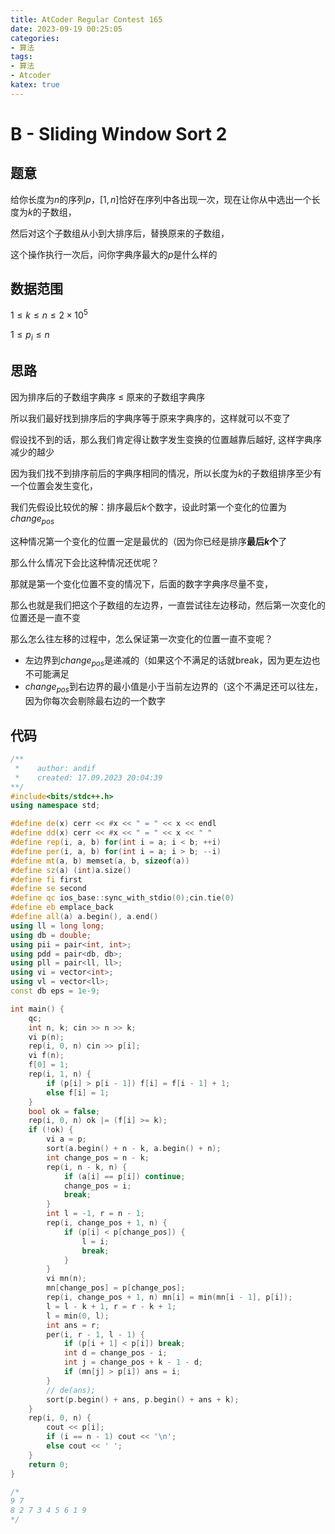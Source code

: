 ```yaml
---
title: AtCoder Regular Contest 165
date: 2023-09-19 00:25:05
categories:
- 算法
tags: 
- 算法
- Atcoder
katex: true
---
```


# B - Sliding Window Sort 2

## 题意

给你长度为$n$的序列$p$，$[1, n]$恰好在序列中各出现一次，现在让你从中选出一个长度为$k$的子数组，

然后对这个子数组从小到大排序后，替换原来的子数组，

这个操作执行一次后，问你字典序最大的$p$是什么样的

## 数据范围

$1 \leq k \leq n \leq 2 \times 10 ^ 5$

$1 \leq p_i \leq n$

## 思路

因为排序后的子数组字典序 $\leq$ 原来的子数组字典序

所以我们最好找到排序后的字典序等于原来字典序的，这样就可以不变了

假设找不到的话，那么我们肯定得让数字发生变换的位置越靠后越好, 这样字典序减少的越少

因为我们找不到排序前后的字典序相同的情况，所以长度为$k$的子数组排序至少有一个位置会发生变化，

我们先假设比较优的解：排序最后$k$个数字，设此时第一个变化的位置为$change_{pos}$

这种情况第一个变化的位置一定是最优的（因为你已经是排序**最后$k$个**了

那么什么情况下会比这种情况还优呢？

那就是第一个变化位置不变的情况下，后面的数字字典序尽量不变，

那么也就是我们把这个子数组的左边界，一直尝试往左边移动，然后第一次变化的位置还是一直不变

那么怎么往左移的过程中，怎么保证第一次变化的位置一直不变呢？

- 左边界到$change_{pos}$是递减的（如果这个不满足的话就break，因为更左边也不可能满足
- $change_{pos}$到右边界的最小值是小于当前左边界的（这个不满足还可以往左，因为你每次会剔除最右边的一个数字

## 代码
```c++
/**
 *    author: andif
 *    created: 17.09.2023 20:04:39
**/
#include<bits/stdc++.h>
using namespace std;

#define de(x) cerr << #x << " = " << x << endl
#define dd(x) cerr << #x << " = " << x << " "
#define rep(i, a, b) for(int i = a; i < b; ++i)
#define per(i, a, b) for(int i = a; i > b; --i)
#define mt(a, b) memset(a, b, sizeof(a))
#define sz(a) (int)a.size()
#define fi first
#define se second
#define qc ios_base::sync_with_stdio(0);cin.tie(0)
#define eb emplace_back
#define all(a) a.begin(), a.end()
using ll = long long;
using db = double;
using pii = pair<int, int>;
using pdd = pair<db, db>;
using pll = pair<ll, ll>;
using vi = vector<int>;
using vl = vector<ll>;
const db eps = 1e-9;

int main() {
    qc;
    int n, k; cin >> n >> k;
    vi p(n);
    rep(i, 0, n) cin >> p[i];
    vi f(n);
    f[0] = 1;
    rep(i, 1, n) {
        if (p[i] > p[i - 1]) f[i] = f[i - 1] + 1;
        else f[i] = 1;
    }
    bool ok = false;
    rep(i, 0, n) ok |= (f[i] >= k);
    if (!ok) {
        vi a = p;
        sort(a.begin() + n - k, a.begin() + n);
        int change_pos = n - k;
        rep(i, n - k, n) {
            if (a[i] == p[i]) continue;
            change_pos = i;
            break;
        }
        int l = -1, r = n - 1;
        rep(i, change_pos + 1, n) {
            if (p[i] < p[change_pos]) {
                l = i;
                break;
            }
        }
        vi mn(n);
        mn[change_pos] = p[change_pos];
        rep(i, change_pos + 1, n) mn[i] = min(mn[i - 1], p[i]);
        l = l - k + 1, r = r - k + 1;
        l = min(0, l);
        int ans = r;
        per(i, r - 1, l - 1) {
            if (p[i + 1] < p[i]) break;
            int d = change_pos - i;
            int j = change_pos + k - 1 - d;
            if (mn[j] > p[i]) ans = i;
        }
        // de(ans);
        sort(p.begin() + ans, p.begin() + ans + k);
    }
    rep(i, 0, n) {
        cout << p[i];
        if (i == n - 1) cout << '\n';
        else cout << ' ';
    }
    return 0;
}

/*
9 7
8 2 7 3 4 5 6 1 9
*/
```



